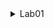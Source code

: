 <details>
<summary>Lab01</summary>

## 1. Object-Oriented Programming (OOP)
Classes and Objects: Money, Product, and Warehouse are implemented as classes with attributes and methods.
File: [Lab01/Classes/Money.py](https://github.com/DmitriyShevchuk/kpz/blob/70a582f1c037ffb70c56d30532c4a335f19626a0/Lab01/Classes/Money.py), [Lab01/Classes/Product.py](https://github.com/DmitriyShevchuk/kpz/blob/70a582f1c037ffb70c56d30532c4a335f19626a0/Lab01/Classes/Product.py), [Lab01/Classes/Warehouse.py](https://github.com/DmitriyShevchuk/kpz/blob/70a582f1c037ffb70c56d30532c4a335f19626a0/Lab01/Classes/Warehouse.py)

Encapsulation: Attributes like price in Product and products in Warehouse are accessed via methods.
[File: Lab01/Classes/Product.py, Method: reduce_price](https://github.com/DmitriyShevchuk/kpz/blob/main/Lab01/Classes/Product.py#L12)


## 2. Abstraction
Simplifying Interactions: Methods in Product and Warehouse abstract complex operations like reducing prices and managing inventory.
File: [Lab01/Classes/Product.py](https://github.com/DmitriyShevchuk/kpz/blob/70a582f1c037ffb70c56d30532c4a335f19626a0/Lab01/Classes/Product.py), [Lab01/Classes/Warehouse.py](https://github.com/DmitriyShevchuk/kpz/blob/70a582f1c037ffb70c56d30532c4a335f19626a0/Lab01/Classes/Warehouse.py)

## 3. Composition
Product contains Money, and Warehouse contains a list of Product objects.
File: [Lab01/Classes/Warehouse.py](https://github.com/DmitriyShevchuk/kpz/blob/70a582f1c037ffb70c56d30532c4a335f19626a0/Lab01/Classes/Warehouse.py)

## 4. Error Handling
Money raises exceptions for invalid operations like subtracting negative amounts or mismatched currencies.
File: [Lab01/Classes/Money.py, Method: __sub_errors](https://github.com/DmitriyShevchuk/kpz/blob/70a582f1c037ffb70c56d30532c4a335f19626a0/Lab01/Classes/Money.py#L12)

## 5. Separation of Concerns
Each class has a clear responsibility (e.g., Product for product data, Reporting for reports).
File: [Lab01/Classes/Product.py](https://github.com/DmitriyShevchuk/kpz/blob/70a582f1c037ffb70c56d30532c4a335f19626a0/Lab01/Classes/Product.py), [Lab01/Classes/Reporting.py](https://github.com/DmitriyShevchuk/kpz/blob/70a582f1c037ffb70c56d30532c4a335f19626a0/Lab01/Classes/Reporting.py)

## 6. Modularity
The code is split into independent modules, making it easy to maintain and extend.
File: [Lab01/Classes/Money.py](https://github.com/DmitriyShevchuk/kpz/blob/70a582f1c037ffb70c56d30532c4a335f19626a0/Lab01/Classes/Money.py), [Lab01/Classes/Reporting.py](https://github.com/DmitriyShevchuk/kpz/blob/70a582f1c037ffb70c56d30532c4a335f19626a0/Lab01/Classes/Reporting.py)

## 7. DRY (Don’t Repeat Yourself)
The __str__ method in Money and Product avoids repeating string formatting logic.
File: [Lab01/Classes/Money.py](https://github.com/DmitriyShevchuk/kpz/blob/70a582f1c037ffb70c56d30532c4a335f19626a0/Lab01/Classes/Money.py), [Lab01/Classes/Product.py](https://github.com/DmitriyShevchuk/kpz/blob/70a582f1c037ffb70c56d30532c4a335f19626a0/Lab01/Classes/Product.py)

## 8. Single Responsibility Principle (SRP)
Each class has a single responsibility, such as handling money or managing products.
File: [Lab01/Classes/Money.py](https://github.com/DmitriyShevchuk/kpz/blob/70a582f1c037ffb70c56d30532c4a335f19626a0/Lab01/Classes/Money.py), [Lab01/Classes/Product.py](https://github.com/DmitriyShevchuk/kpz/blob/70a582f1c037ffb70c56d30532c4a335f19626a0/Lab01/Classes/Product.py)

</details>
